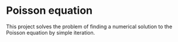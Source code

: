# Poisson equation
This project solves the problem of finding a numerical solution to the Poisson equation by simple iteration.
